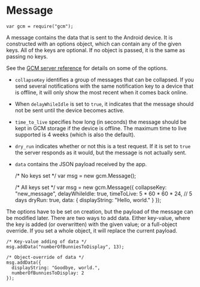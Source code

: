 # Message

    var gcm = require("gcm");

A message contains the data that is sent to the Android device.
It is constructed with an options object, which can contain any of the given keys.
All of the keys are optional.
If no object is passed, it is the same as passing no keys.

See the [GCM server reference](https://developer.android.com/google/gcm/server-ref.html#table1) for details on some of the options.

 - `collapseKey` identifies a group of messages that can be collapsed.
   If you send several notifications with the same notification key to a device that is offline, it will only show the most recent when it comes back online.
 - When `delayWhileIdle` is set to `true`, it indicates that the message should not be sent until the device becomes active.
 - `time_to_live` specifies how long (in seconds) the message should be kept in GCM storage if the device is offline.
   The maximum time to live supported is 4 weeks (which is also the default).
 - `dry_run` indicates whether or not this is a test request.
   If it is set to `true` the server responds as it would, but the message is not actually sent.
 - `data` contains the JSON payload received by the app.

    /* No keys set */
    var msg = new gcm.Message();

    /* All keys set */
    var msg = new gcm.Message({
      collapseKey: "new_message",
      delayWhileIdle: true,
      timeToLive: 5 * 60 * 60 * 24, // 5 days
      dryRun: true,
      data: {
        displayString: "Hello, world."
      }
    });

The options have to be set on creation, but the payload of the message can be modified later.
There are two ways to add data.
Either key-value, where the key is added (or overwritten) with the given value; or a full-object override.
If you set a whole object, it will replace the current payload.

    /* Key-value adding of data */
    msg.addData("numberOfBunniesToDisplay", 13);

    /* Object-override of data */
    msg.addData({
      displayString: "Goodbye, world.",
      numberOfBunniesToDisplay: 2
    });
